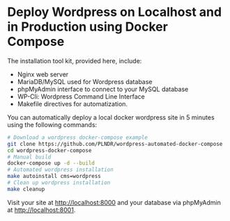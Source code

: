 # Deploy Wordpress on Localhost and in Production using Docker Compose

The installation tool kit, provided here, include:

  - Nginx web server
  - MariaDB/MySQL used for Wordpress database
  - phpMyAdmin interface to connect to your MySQL database
  - WP-Cli: Wordpress Command Line Interface
  - Makefile directives for automatization.

  You can automatically deploy a local docker wordpress site in 5 minutes
using the following commands:

``` bash
# Download a wordpress docker-compose example
git clone https://github.com/PLNDR/wordpress-automated-docker-compose
cd wordpress-docker-compose
# Manual build
docker-compose up -d --build
# Automated wordpress installation
make autoinstall cms=wordpress
# Clean up wordpress installation
make cleanup
```

Visit your site at <http://localhost:8000> and your database via phpMyAdmin
at <http://localhost:8001>.